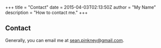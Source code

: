 +++
title = "Contact"
date = 2015-04-03T02:13:50Z
author = "My Name"
description = "How to contact me."
+++

## Contact

Generally, you can email me at sean.pinkney@gmail.com. 